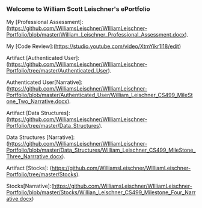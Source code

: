 ### Welcome to William Scott Leischner's ePortfolio

My [Professional Assessment]: (https://github.com/WilliamsLeischner/WIlliamLeischner-Portfolio/blob/master/William_Leischner_Professional_Assessment.docx).

My [Code Review]:(https://studio.youtube.com/video/XtmYikr1l18/edit)

Artifact [Authenticated User]:(https://github.com/WilliamsLeischner/WIlliamLeischner-Portfolio/tree/master/Authenticated_User).

Authenticated User[Narrative]: (https://github.com/WilliamsLeischner/WIlliamLeischner-Portfolio/blob/master/Authenticated_User/William_Leischner_CS499_MileStone_Two_Narrative.docx).

Artifact [Data Structures]:(https://github.com/WilliamsLeischner/WIlliamLeischner-Portfolio/tree/master/Data_Structures).

Data Structures [Narrative]:(https://github.com/WilliamsLeischner/WIlliamLeischner-Portfolio/blob/master/Data_Structures/William_Leischner_CS499_MileStone_Three_Narrrative.docx).

Artifact [Stocks]: (https://github.com/WilliamsLeischner/WIlliamLeischner-Portfolio/tree/master/Stocks).

Stocks[Narrative]:(https://github.com/WilliamsLeischner/WIlliamLeischner-Portfolio/blob/master/Stocks/Willian_Leischner_CS499_Milestone_Four_Narrative.docx)
